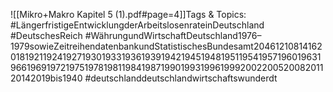
![[Mikro+Makro Kapitel 5 (1).pdf#page=4]]Tags & Topics:
   #LängerfristigeEntwicklungderArbeitslosenrateinDeutschland
   #DeutschesReich
   #WährungundWirtschaftDeutschland1976–1979sowieZeitreihendatenbankundStatistischesBundesamt20461210814162018192119241927193019331936193919421945194819511954195719601963196619691972197519781981198419871990199319961999200220052008201120142019bis1940
   #deutschlanddeutschlandwirtschaftswunderdt